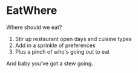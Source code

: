 # EatWhere
Where should we eat?
1. Stir up restaurant open days and cuisine types
2. Add in a sprinkle of preferences
3. Plus a pinch of who's going out to eat

And baby you've got a stew going.
